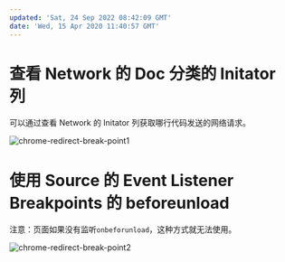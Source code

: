 ```yaml
---
updated: 'Sat, 24 Sep 2022 08:42:09 GMT'
date: 'Wed, 15 Apr 2020 11:40:57 GMT'
---
```


# 查看 Network 的 Doc 分类的 Initator 列

可以通过查看 Network 的 Initator 列获取哪行代码发送的网络请求。

![chrome-redirect-break-point1](./images/chrome-redirect-break-point1.png)

# 使用 Source 的 Event Listener Breakpoints 的 beforeunload

注意：页面如果没有监听`onbeforunload`，这种方式就无法使用。

![chrome-redirect-break-point2](./images/chrome-redirect-break-point2.png)
